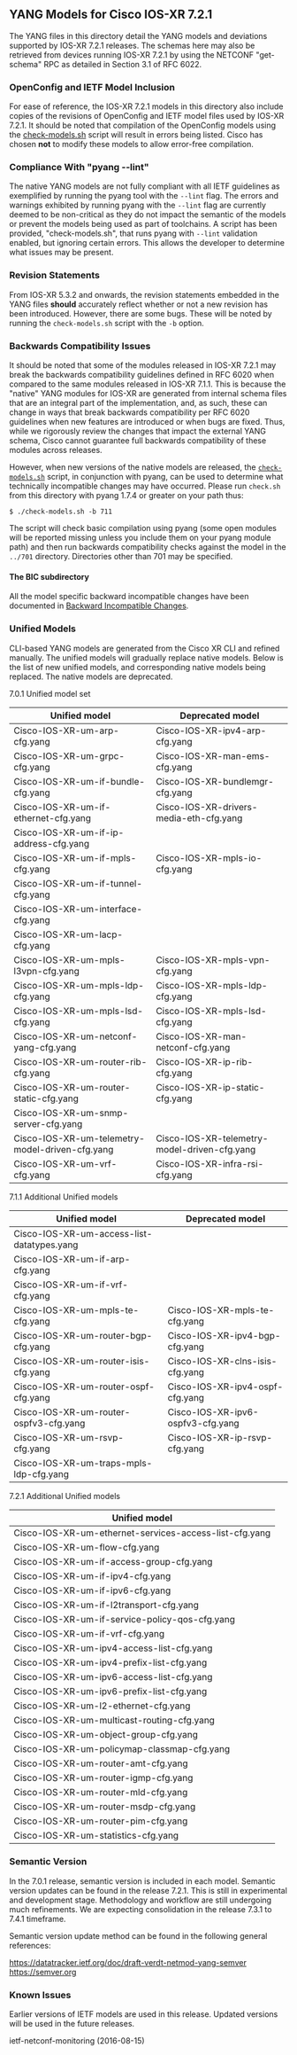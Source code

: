 ## YANG Models for Cisco IOS-XR 7.2.1

The YANG files in this directory detail the YANG models and deviations supported by IOS-XR 7.2.1 releases. The schemas here may also be retrieved from devices running IOS-XR 7.2.1 by using the NETCONF "get-schema" RPC as detailed in Section 3.1 of RFC 6022.

### OpenConfig and IETF Model Inclusion

For ease of reference, the IOS-XR 7.2.1 models in this directory also include copies of the revisions of OpenConfig and IETF model files used by IOS-XR 7.2.1. It should be noted that compilation of the OpenConfig models using the [check-models.sh](check-models.sh) script will result in errors being listed. Cisco has chosen **not** to modify these models to allow error-free compilation.

### Compliance With "pyang --lint"

The native YANG models are not fully compliant with all IETF guidelines as exemplified by running the pyang tool with the ```--lint``` flag. The errors and warnings exhibited by running pyang with the ```--lint``` flag are currently deemed to be non-critical as they do not impact the semantic of the models or prevent the models being used as part of toolchains. A script has been provided, "check-models.sh", that runs pyang with ```--lint``` validation enabled, but ignoring certain errors. This allows the developer to determine what issues may be present.

### Revision Statements

From IOS-XR 5.3.2 and onwards, the revision statements embedded in the YANG files **should** accurately reflect whether or not a new revision has been introduced. However, there are some bugs. These will be noted by running the ```check-models.sh``` script with the ```-b``` option.

### Backwards Compatibility Issues

It should be noted that some of the modules released in IOS-XR 7.2.1 may break the backwards compatibility guidelines defined in RFC 6020 when compared to the same modules released in IOS-XR 7.1.1. This is because the "native" YANG modules for IOS-XR are generated from internal schema files that are an integral part of the implementation, and, as such, these can change in ways that break backwards compatibility per RFC 6020 guidelines when new features are introduced or when bugs are fixed. Thus, while we rigorously review the changes that impact the external YANG schema, Cisco cannot guarantee full backwards compatibility of these modules across releases.

However, when new versions of the native models are released, the [```check-models.sh```](check-models.sh) script, in conjunction with pyang, can be used to determine what technically incompatible changes may have occurred. Please run ```check.sh``` from this directory with pyang 1.7.4 or greater on your path thus:

```
$ ./check-models.sh -b 711
```

The script will check basic compilation using pyang (some open modules will be reported missing unless you include them on your pyang module path) and then run backwards compatibility checks against the model in the `../701` directory. Directories other than 701 may be specified.

#### The BIC subdirectory

All the model specific backward incompatible changes have been documented in [Backward Incompatible Changes](BIC).

### Unified Models

CLI-based YANG models are generated from the Cisco XR CLI and refined manually.  The unified models will gradually replace native models.  Below is the list of new unified models, and corresponding native models being replaced. The native models are deprecated.

7.0.1 Unified model set

| Unified model                                   | Deprecated model                             |  
|-------------------------------------------------|----------------------------------------------|  
| Cisco-IOS-XR-um-arp-cfg.yang                    | Cisco-IOS-XR-ipv4-arp-cfg.yang             	 |  
| Cisco-IOS-XR-um-grpc-cfg.yang                   | Cisco-IOS-XR-man-ems-cfg.yang              	 |  
| Cisco-IOS-XR-um-if-bundle-cfg.yang              | Cisco-IOS-XR-bundlemgr-cfg.yang            	 |  
| Cisco-IOS-XR-um-if-ethernet-cfg.yang            | Cisco-IOS-XR-drivers-media-eth-cfg.yang    	 |  
| Cisco-IOS-XR-um-if-ip-address-cfg.yang          |                                              |  
| Cisco-IOS-XR-um-if-mpls-cfg.yang                | Cisco-IOS-XR-mpls-io-cfg.yang              	 |  
| Cisco-IOS-XR-um-if-tunnel-cfg.yang              |                                            	 |  
| Cisco-IOS-XR-um-interface-cfg.yang              |                                            	 |  
| Cisco-IOS-XR-um-lacp-cfg.yang                   |                                            	 |  
| Cisco-IOS-XR-um-mpls-l3vpn-cfg.yang             | Cisco-IOS-XR-mpls-vpn-cfg.yang             	 |  
| Cisco-IOS-XR-um-mpls-ldp-cfg.yang               | Cisco-IOS-XR-mpls-ldp-cfg.yang             	 |  
| Cisco-IOS-XR-um-mpls-lsd-cfg.yang               | Cisco-IOS-XR-mpls-lsd-cfg.yang             	 |  
| Cisco-IOS-XR-um-netconf-yang-cfg.yang           | Cisco-IOS-XR-man-netconf-cfg.yang          	 |  
| Cisco-IOS-XR-um-router-rib-cfg.yang             | Cisco-IOS-XR-ip-rib-cfg.yang               	 |  
| Cisco-IOS-XR-um-router-static-cfg.yang          | Cisco-IOS-XR-ip-static-cfg.yang            	 |  
| Cisco-IOS-XR-um-snmp-server-cfg.yang            |                                            	 |  
| Cisco-IOS-XR-um-telemetry-model-driven-cfg.yang | Cisco-IOS-XR-telemetry-model-driven-cfg.yang | 
| Cisco-IOS-XR-um-vrf-cfg.yang                    | Cisco-IOS-XR-infra-rsi-cfg.yang            	 |  

7.1.1 Additional Unified models

| Unified model                                   | Deprecated model                             |  
|-------------------------------------------------|----------------------------------------------|  
| Cisco-IOS-XR-um-access-list-datatypes.yang      |                                              |  
| Cisco-IOS-XR-um-if-arp-cfg.yang                 |                                              |  
| Cisco-IOS-XR-um-if-vrf-cfg.yang                 |                                              |  
| Cisco-IOS-XR-um-mpls-te-cfg.yang                | Cisco-IOS-XR-mpls-te-cfg.yang                |  
| Cisco-IOS-XR-um-router-bgp-cfg.yang             | Cisco-IOS-XR-ipv4-bgp-cfg.yang               |  
| Cisco-IOS-XR-um-router-isis-cfg.yang            | Cisco-IOS-XR-clns-isis-cfg.yang              |  
| Cisco-IOS-XR-um-router-ospf-cfg.yang            | Cisco-IOS-XR-ipv4-ospf-cfg.yang              |  
| Cisco-IOS-XR-um-router-ospfv3-cfg.yang          | Cisco-IOS-XR-ipv6-ospfv3-cfg.yang            |  
| Cisco-IOS-XR-um-rsvp-cfg.yang                   | Cisco-IOS-XR-ip-rsvp-cfg.yang                |  
| Cisco-IOS-XR-um-traps-mpls-ldp-cfg.yang         |                                              |  

7.2.1 Additional Unified models

| Unified model                                            |  
|----------------------------------------------------------|  
| Cisco-IOS-XR-um-ethernet-services-access-list-cfg.yang   |  
| Cisco-IOS-XR-um-flow-cfg.yang                            |  
| Cisco-IOS-XR-um-if-access-group-cfg.yang                 |  
| Cisco-IOS-XR-um-if-ipv4-cfg.yang                         |  
| Cisco-IOS-XR-um-if-ipv6-cfg.yang                         |  
| Cisco-IOS-XR-um-if-l2transport-cfg.yang                  |  
| Cisco-IOS-XR-um-if-service-policy-qos-cfg.yang           |  
| Cisco-IOS-XR-um-if-vrf-cfg.yang                          |  
| Cisco-IOS-XR-um-ipv4-access-list-cfg.yang                |  
| Cisco-IOS-XR-um-ipv4-prefix-list-cfg.yang                |  
| Cisco-IOS-XR-um-ipv6-access-list-cfg.yang                |  
| Cisco-IOS-XR-um-ipv6-prefix-list-cfg.yang                |  
| Cisco-IOS-XR-um-l2-ethernet-cfg.yang                     |  
| Cisco-IOS-XR-um-multicast-routing-cfg.yang               |  
| Cisco-IOS-XR-um-object-group-cfg.yang                    |  
| Cisco-IOS-XR-um-policymap-classmap-cfg.yang              |  
| Cisco-IOS-XR-um-router-amt-cfg.yang                      |  
| Cisco-IOS-XR-um-router-igmp-cfg.yang                     |  
| Cisco-IOS-XR-um-router-mld-cfg.yang                      |  
| Cisco-IOS-XR-um-router-msdp-cfg.yang                     |  
| Cisco-IOS-XR-um-router-pim-cfg.yang                      |  
| Cisco-IOS-XR-um-statistics-cfg.yang                      |  

### Semantic Version

In the 7.0.1 release, semantic version is included in each model.
Semantic version updates can be found in the release 7.2.1. This is still in experimental and development stage. Methodology and workflow are still undergoing much refinements. We are expecting consolidation in the release 7.3.1 to 7.4.1 timeframe.

Semantic version update method can be found in the following general references:

https://datatracker.ietf.org/doc/draft-verdt-netmod-yang-semver  
https://semver.org

### Known Issues

Earlier versions of IETF models are used in this release.  Updated versions will be used in the future releases.

ietf-netconf-monitoring (2016-08-15)
